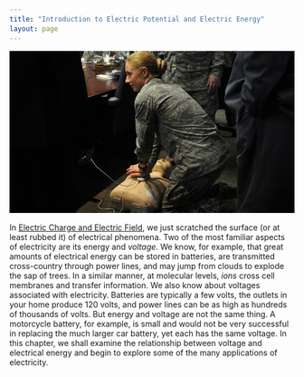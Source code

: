 ```yaml
---
title: "Introduction to Electric Potential and Electric Energy"
layout: page
--- 
```


![Air Force officials practice using an automated external defibrillator (AED). Electric potential energy is stored in the defibrillator unit and sent to resuscitate the patient.](../resources/Figure_20_00_00a_D.jpg "Automated external defibrillator unit (AED) (credit: U.S. Defense Department photo/Tech. Sgt. Suzanne M. Day)")

In [Electric Charge and Electric Field](/ch18ElectricChargeAndElectricField), we
just scratched the surface (or at least rubbed it) of electrical phenomena. Two
of the most familiar aspects of electricity are its energy and *voltage*. We
know, for example, that great amounts of electrical energy can be stored in
batteries, are transmitted cross-country through power lines, and may jump from
clouds to explode the sap of trees. In a similar manner, at molecular levels, 
*ions* cross cell membranes and transfer information. We also know about voltages
associated with electricity. Batteries are typically a few volts, the outlets in
your home produce 120 volts, and power lines can be as high as hundreds of
thousands of volts. But energy and voltage are not the same thing. A motorcycle
battery, for example, is small and would not be very successful in replacing the
much larger car battery, yet each has the same voltage. In this chapter, we
shall examine the relationship between voltage and electrical energy and begin
to explore some of the many applications of electricity.
